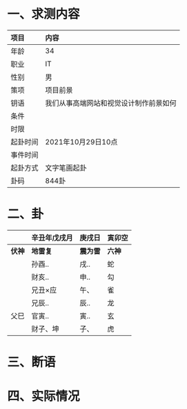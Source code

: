 # 一、求测内容
|项目|内容|
|:-|:-|
|年龄|34|
|职业|IT|
|性别|男|
|策项|项目前景|
|钥语|我们从事高端网站和视觉设计制作前景如何|
|条件||
|时限||
|起卦时间|2021年10月29日10点|
|事件时间||
|起卦方式|文字笔画起卦|
|卦码|844卦|

# 二、卦
||辛丑年戊戌月|庚戌日|寅卯空|
|:-|:-|:-|:-|
|**伏神**|**地雷复**|**震为雷**|**六神**|
||孙酉..|戌..|蛇|
||财亥..|申..|勾|
||兄丑×应|午、|雀|
||兄辰..|辰..|龙|
|父巳|官寅..|寅..|玄|
||财子、坤|子、|虎|


# 三、断语

# 四、实际情况